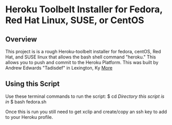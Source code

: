 Heroku Toolbelt Installer for Fedora, Red Hat Linux, SUSE, or CentOS
====================================================================

Overview
---------
This project is is a rough Heroku-toolbelt installer for fedora, centOS, Red Hat, and SUSE linux that allows the bash shell command "heroku." This allows you to push and commit to the Heroku Platform.
This was built by Andrew Edwards "Tadisdef" in Lexington, Ky
[More](http://www.xn--5dbdcf0e.tk)

Using this Script
------------------

Use these terminal commands to run the script:
$ cd *Directory this script is in*
$ bash fedora.sh

Once this is run you still need to get xclip and create/copy an ssh key to add to your Heroku profile.
